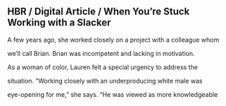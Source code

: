 ## HBR / Digital Article / When You’re Stuck Working with a Slacker

A few years ago, she worked closely on a project with a colleague whom

we’ll call Brian. Brian was incompetent and lacking in motivation.

As a woman of color, Lauren felt a special urgency to address the

situation. “Working closely with an underproducing white male was

eye-opening for me,” she says. “He was viewed as more knowledgeable